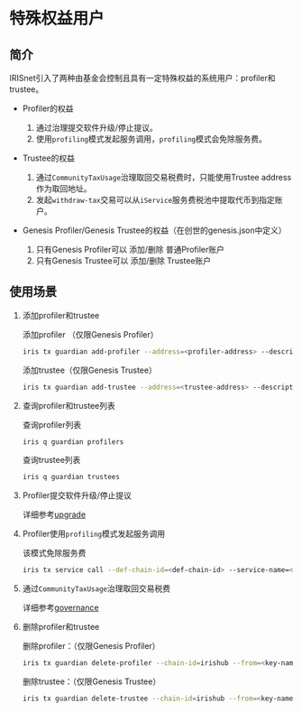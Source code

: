 # 特殊权益用户

## 简介

IRISnet引入了两种由基金会控制且具有一定特殊权益的系统用户：profiler和trustee。

* Profiler的权益
    1. 通过治理提交软件升级/停止提议。
    2. 使用`profiling`模式发起服务调用，`profiling`模式会免除服务费。

* Trustee的权益
    1. 通过`CommunityTaxUsage`治理取回交易税费时，只能使用Trustee address作为取回地址。
    2. 发起`withdraw-tax`交易可以从`iService`服务费税池中提取代币到指定账户。

* Genesis Profiler/Genesis Trustee的权益（在创世的genesis.json中定义）
    1. 只有Genesis Profiler可以 添加/删除 普通Profiler账户
    2. 只有Genesis Trustee可以 添加/删除 Trustee账户

## 使用场景

1. 添加profiler和trustee

    添加profiler （仅限Genesis Profiler）

    ```bash
    iris tx guardian add-profiler --address=<profiler-address> --description=<profiler-description> --chain-id=irishub --from=<key-name> --fees=0.3iris
    ```

    添加trustee（仅限Genesis Trustee）

    ```bash
    iris tx guardian add-trustee --address=<trustee-address> --description=<trustee-description> --chain-id=irishub --from=<key-name> --fees=0.3iris 
    ```

2. 查询profiler和trustee列表

    查询profiler列表

    ```bash
    iris q guardian profilers
    ```

    查询trustee列表

    ```bash
    iris q guardian trustees
    ```

3. Profiler提交软件升级/停止提议

    详细参考[upgrade](upgrade.md)

4. Profiler使用`profiling`模式发起服务调用

    该模式免除服务费

    ```bash
    iris tx service call --def-chain-id=<def-chain-id> --service-name=<service-name> --method-id=<method-id> --bind-chain-id=<bind-chain-id> --provider=<provider-address> --service-fee=1iris --request-data=<request-data> --chain-id=irishub --from=<key-name> --fees=0.3iris --profiling=true
    ```

5. 通过`CommunityTaxUsage`治理取回交易税费

    详细参考[governance](governance.md#社区基金使用提议)

6. 删除profiler和trustee

    删除profiler：（仅限Genesis Profiler）

    ```bash
    iris tx guardian delete-profiler --chain-id=irishub --from=<key-name> --fees=0.3iris --address=<profiler-address>
    ```

    删除trustee：（仅限Genesis Trustee）

    ```bash
    iris tx guardian delete-trustee --chain-id=irishub --from=<key-name> --fees=0.3iris --address=<trustee-address>
    ```
